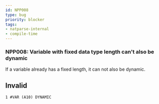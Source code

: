 ```yaml
---
id: NPP008
type: bug
priority: blocker
tags:
- natparse-internal 
- compile-time 
---
```


### NPP008: Variable with fixed data type length can't also be dynamic
If a variable already has a fixed length, it can not also be dynamic.

## Invalid

```natural
1 #VAR (A10) DYNAMIC
```
